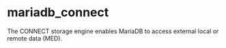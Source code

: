 # mariadb_connect
The CONNECT storage engine enables MariaDB to access external local or remote data (MED).
